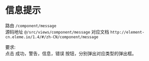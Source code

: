 # 信息提示
路由 `/component/message`  
源码地址 `@/src/views/component/message`
对应文档 `http://element-cn.eleme.io/1.4/#/zh-CN/component/message`

要求:  
点击 成功，警告，信息，错误 按钮，分别弹出对应类型的弹出框。